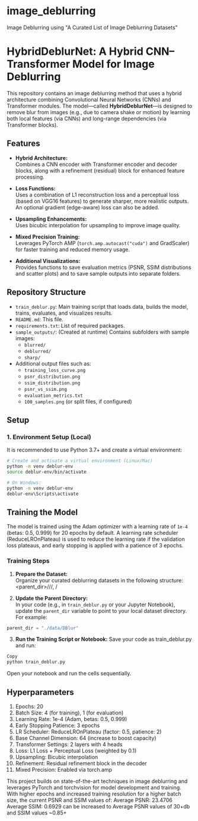 # image_deblurring
Image Deblurring using "A Curated List of Image Deblurring Datasets"

# HybridDeblurNet: A Hybrid CNN–Transformer Model for Image Deblurring

This repository contains an image deblurring method that uses a hybrid architecture combining Convolutional Neural Networks (CNNs) and Transformer modules. The model—called **HybridDeblurNet**—is designed to remove blur from images (e.g., due to camera shake or motion) by learning both local features (via CNNs) and long-range dependencies (via Transformer blocks).

## Features

- **Hybrid Architecture:**  
  Combines a CNN encoder with Transformer encoder and decoder blocks, along with a refinement (residual) block for enhanced feature processing.

- **Loss Functions:**  
  Uses a combination of L1 reconstruction loss and a perceptual loss (based on VGG16 features) to generate sharper, more realistic outputs. An optional gradient (edge-aware) loss can also be added.

- **Upsampling Enhancements:**  
  Uses bicubic interpolation for upsampling to improve image quality.

- **Mixed Precision Training:**  
  Leverages PyTorch AMP (`torch.amp.autocast("cuda")` and GradScaler) for faster training and reduced memory usage.

- **Additional Visualizations:**  
  Provides functions to save evaluation metrics (PSNR, SSIM distributions and scatter plots) and to save sample outputs into separate folders.

## Repository Structure

- `train_deblur.py`: Main training script that loads data, builds the model, trains, evaluates, and visualizes results.
- `README.md`: This file.
- `requirements.txt`: List of required packages.
- `sample_outputs/`: (Created at runtime) Contains subfolders with sample images:
  - `blurred/`
  - `deblurred/`
  - `sharp/`
- Additional output files such as:
  - `training_loss_curve.png`
  - `psnr_distribution.png`
  - `ssim_distribution.png`
  - `psnr_vs_ssim.png`
  - `evaluation_metrics.txt`
  - `100_samples.png` (or split files, if configured)

## Setup

### 1. Environment Setup (Local)

It is recommended to use Python 3.7+ and create a virtual environment:

```bash
# Create and activate a virtual environment (Linux/Mac)
python -m venv deblur-env
source deblur-env/bin/activate

# On Windows:
python -m venv deblur-env
deblur-env\Scripts\activate
```

## Training the Model

The model is trained using the Adam optimizer with a learning rate of `1e-4` (betas: 0.5, 0.999) for 20 epochs by default. A learning rate scheduler (ReduceLROnPlateau) is used to reduce the learning rate if the validation loss plateaus, and early stopping is applied with a patience of 3 epochs.

### Training Steps

1. **Prepare the Dataset:**  
   Organize your curated deblurring datasets in the following structure:
<parent_dir>/<dataset>/<blur>/<train><test>, <sharp>/<train><test>


3. **Update the Parent Directory:**  
In your code (e.g., in `train_deblur.py` or your Jupyter Notebook), update the `parent_dir` variable to point to your local dataset directory. For example:
```python
parent_dir = "./data/DBlur"
```
3. **Run the Training Script or Notebook:**
Save your code as train_deblur.py and run:
```bash
Copy
python train_deblur.py
```
Open your notebook and run the cells sequentially.

## Hyperparameters
1. Epochs: 20
2. Batch Size: 4 (for training), 1 (for evaluation)
3. Learning Rate: 1e-4 (Adam, betas: 0.5, 0.999)
4. Early Stopping Patience: 3 epochs
5. LR Scheduler: ReduceLROnPlateau (factor: 0.5, patience: 2)
6. Base Channel Dimension: 64 (increase to boost capacity)
7. Transformer Settings: 2 layers with 4 heads
8. Loss: L1 Loss + Perceptual Loss (weighted by 0.1)
9. Upsampling: Bicubic interpolation
10. Refinement: Residual refinement block in the decoder
11. Mixed Precision: Enabled via torch.amp

This project builds on state-of-the-art techniques in image deblurring and leverages PyTorch and torchvision for model development and training. With higher epochs and increased training resolution for a higher batch size, the current PSNR and SSIM values of:
Average PSNR: 23.4706
Average SSIM: 0.6929
can be increased to Average PSNR values of 30+db and SSIM values ~0.85+
